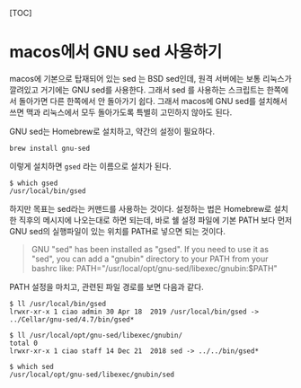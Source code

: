 [TOC]

# macos에서 GNU sed 사용하기

macos에 기본으로 탑재되어 있는 sed 는 BSD sed인데, 원격 서버에는 보통 리눅스가 깔려있고 거기에는 GNU sed를 사용한다. 그래서 sed 를 사용하는 스크립트는 한쪽에서 돌아가면 다른 한쪽에서 안 돌아가기 쉽다. 그래서 macos에 GNU sed를 설치해서 쓰면 맥과 리눅스에서 모두 돌아가도록 특별히 고민하지 않아도 된다.

GNU sed는 Homebrew로 설치하고, 약간의  설정이 필요하다.

```
brew install gnu-sed
```

이렇게 설치하면 `gsed` 라는 이름으로 설치가 된다.

```
$ which gsed
/usr/local/bin/gsed
```

하지만 목표는 sed라는 커맨드를 사용하는 것이다. 설정하는 법은 Homebrew로 설치한 직후의 메시지에 나오는대로 하면 되는데, 바로 쉘 설정 파일에 기본 PATH 보다 먼저 GNU sed의 실행파일이 있는 위치를 PATH로 넣으면 되는 것이다.

>GNU "sed" has been installed as "gsed".
>If you need to use it as "sed", you can add a "gnubin" directory
>to your PATH from your bashrc like:
>    PATH="/usr/local/opt/gnu-sed/libexec/gnubin:$PATH"

PATH 설정을 마치고, 관련된 파일 경로를 보면 다음과 같다.

```
$ ll /usr/local/bin/gsed
lrwxr-xr-x 1 ciao admin 30 Apr 18  2019 /usr/local/bin/gsed -> ../Cellar/gnu-sed/4.7/bin/gsed*

$ ll /usr/local/opt/gnu-sed/libexec/gnubin/
total 0
lrwxr-xr-x 1 ciao staff 14 Dec 21  2018 sed -> ../../bin/gsed*

$ which sed
/usr/local/opt/gnu-sed/libexec/gnubin/sed
```
